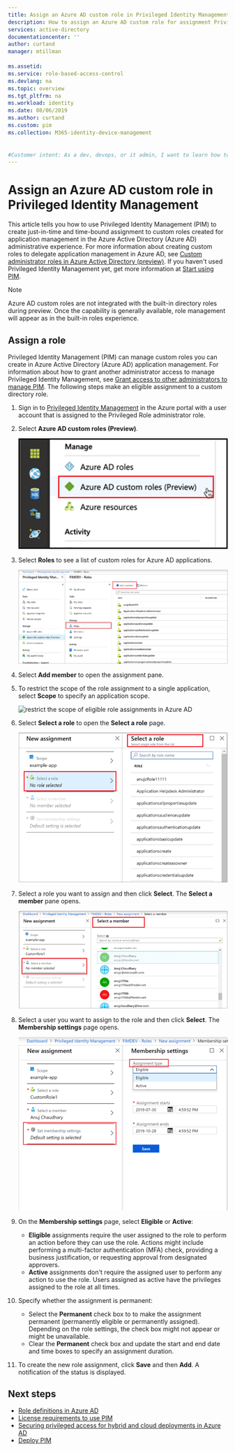 ```yaml
---
title: Assign an Azure AD custom role in Privileged Identity Management (PIM) | Microsoft Docs
description: How to assign an Azure AD custom role for assignment Privileged Identity Management (PIM)
services: active-directory
documentationcenter: ''
author: curtand
manager: mtillman

ms.assetid: 
ms.service: role-based-access-control
ms.devlang: na
ms.topic: overview
ms.tgt_pltfrm: na
ms.workload: identity
ms.date: 08/06/2019
ms.author: curtand
ms.custom: pim 
ms.collection: M365-identity-device-management


#Customer intent: As a dev, devops, or it admin, I want to learn how to activate Azure AD custom roles, so that I can grant access to resources using this new capability.
---
```


# Assign an Azure AD custom role in Privileged Identity Management

This article tells you how to use Privileged Identity Management (PIM) to create just-in-time and time-bound assignment to custom roles created for application management in the Azure Active Directory (Azure AD) administrative experience. For more information about creating custom roles to delegate application management in Azure AD, see [Custom administrator roles in Azure Active Directory (preview)](../users-groups-roles/roles-custom-overview.md). If you haven't used Privileged Identity Management yet, get more information at [Start using PIM](pim-getting-started.md).

> [!NOTE]
> Azure AD custom roles are not integrated with the built-in directory roles during preview. Once the capability is generally available, role management will appear as in the built-in roles experience.

## Assign a role

Privileged Identity Management (PIM) can manage custom roles you can create in Azure Active Directory (Azure AD) application management. For information about how to grant another administrator access to manage Privileged Identity Management, see [Grant access to other administrators to manage PIM](pim-how-to-give-access-to-pim.md). The following steps make an eligible assignment to a custom directory role.

1. Sign in to [Privileged Identity Management](https://portal.azure.com/?Microsoft_AAD_IAM_enableCustomRoleManagement=true&Microsoft_AAD_IAM_enableCustomRoleAssignment=true&feature.rbacv2roles=true&feature.rbacv2=true&Microsoft_AAD_RegisteredApps=demo#blade/Microsoft_Azure_PIMCommon/CommonMenuBlade/quickStart) in the Azure portal with a user account that is assigned to the Privileged Role administrator role.
1. Select **Azure AD custom roles (Preview)**.

    ![Select Azure AD custom roles preview to see eligible role assignments](./media/azure-ad-custom-roles-assign/view-custom.png)

1. Select **Roles** to see a list of custom roles for Azure AD applications.

    ![Select Roles see the list of eligible role assignments](./media/azure-ad-custom-roles-assign/view-roles.png)

1. Select **Add member** to open the assignment pane.
1. To restrict the scope of the role assignment to a single application, select **Scope** to specify an application scope.

    ![restrict the scope of eligible role assignments in Azure AD](./media/azure-ad-custom-roles-assign/view-scope.png)

1. Select **Select a role** to open the **Select a role** page.

    ![select the eligible role to assign to a user](./media/azure-ad-custom-roles-assign/select-role.png)

1. Select a role you want to assign and then click **Select**. The **Select a member** pane opens.

    ![select the user to whom you're assigning the role](./media/azure-ad-custom-roles-assign/select-member.png)

1. Select a user you want to assign to the role and then click **Select**. The **Membership settings** page opens.

    ![Set the role assignment type to eligible or active](./media/azure-ad-custom-roles-assign/assignment-type.png)

1. On the **Membership settings** page, select **Eligible** or **Active**:

    - **Eligible** assignments require the user assigned to the role to perform an action before they can use the role. Actions might include performing a multi-factor authentication (MFA) check, providing a business justification, or requesting approval from designated approvers.
    - **Active** assignments don't require the assigned user to perform any action to use the role. Users assigned as active have the privileges assigned to the role at all times.

1. Specify whether the assignment is permanent:
    - Select the **Permanent** check box to to make the assignment permanent (permanently eligible or permanently assigned). Depending on the role settings, the check box might not appear or might be unavailable.
    - Clear the **Permanent** check box and update the start and end date and time boxes to specify an assignment duration.

1. To create the new role assignment, click **Save** and then **Add**. A notification of the status is displayed.

## Next steps

- [Role definitions in Azure AD](../users-groups-roles/directory-assign-admin-roles.md)
- [License requirements to use PIM](subscription-requirements.md)
- [Securing privileged access for hybrid and cloud deployments in Azure AD](../users-groups-roles/directory-admin-roles-secure.md?toc=%2fazure%2factive-directory%2fprivileged-identity-management%2ftoc.json)
- [Deploy PIM](pim-deployment-plan.md)
